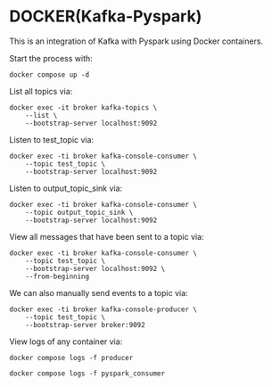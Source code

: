 # DOCKER(Kafka-Pyspark)
This is an integration of Kafka with Pyspark using Docker containers.

Start the process with:
```
docker compose up -d
```
List all topics via:
```
docker exec -it broker kafka-topics \
	--list \
	--bootstrap-server localhost:9092
```
Listen to test_topic via:
```
docker exec -ti broker kafka-console-consumer \
	--topic test_topic \
	--bootstrap-server localhost:9092
```
Listen to output_topic_sink via:
```
docker exec -ti broker kafka-console-consumer \
	--topic output_topic_sink \
	--bootstrap-server localhost:9092
```
View all messages that have been sent to a topic via:
```
docker exec -ti broker kafka-console-consumer \
    --topic test_topic \
	--bootstrap-server localhost:9092 \
	--from-beginning
```
We can also manually send events to a topic via:

```
docker exec -ti broker kafka-console-producer \
	--topic test_topic \
	--bootstrap-server broker:9092
```
View logs of any container via:
```
docker compose logs -f producer
```
```
docker compose logs -f pyspark_consumer
```